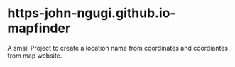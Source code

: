 # https-john-ngugi.github.io-mapfinder
A small Project to create a location name from coordinates and coordiantes from map website. 
